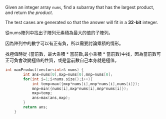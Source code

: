 Given an integer array `nums`, find a subarray that has the largest product, and return _the product_.

The test cases are generated so that the answer will fit in a **32-bit** integer.

從nums陣列中找出子陣列元素積為最大的值的子陣列。

因為陣列中的數字可以有正有負，所以需要討論乘積的情形。

找極值時從 {當前數，最大乘積 * 當前數,最小乘積 * 當前數}中找，因為當前數可正可負會改變極值的性質，或是當前數自己本身就是極值。


```cpp
int maxProduct(vector<int>& nums) {
        int ans=nums[0],mxp=nums[0],mnp=nums[0];
        for(int i=1;i<nums.size();i++){
            int temp=max({mxp*nums[i],mnp*nums[i],nums[i]});
            mnp=min({nums[i],mxp*nums[i],mnp*nums[i]});
            mxp=temp;
            ans=max(ans,mxp);
        }
        return ans;
    }
```

